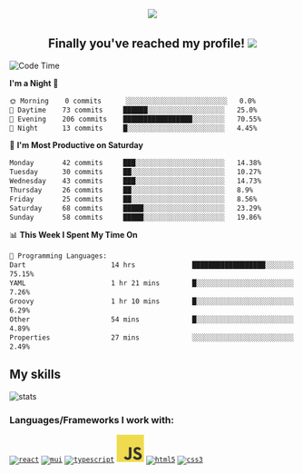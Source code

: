 <p align="center">
  <img src="https://user-images.githubusercontent.com/102032437/162972217-d9d013af-ed44-46cb-bd0c-aaf87b5200e7.gif">
</p>

<h2 align="center">
  Finally you've reached my profile!
  <img src="https://media.giphy.com/media/hvRJCLFzcasrR4ia7z/giphy.gif" width="28">
</h2>

<!--START_SECTION:waka-->
![Code Time](http://img.shields.io/badge/Code%20Time-96%20hrs%2013%20mins-blue)

**I'm a Night 🦉** 

```text
🌞 Morning    0 commits      ░░░░░░░░░░░░░░░░░░░░░░░░░   0.0% 
🌆 Daytime    73 commits     ██████░░░░░░░░░░░░░░░░░░░   25.0% 
🌃 Evening    206 commits    █████████████████░░░░░░░░   70.55% 
🌙 Night      13 commits     █░░░░░░░░░░░░░░░░░░░░░░░░   4.45%

```
📅 **I'm Most Productive on Saturday** 

```text
Monday       42 commits     ███░░░░░░░░░░░░░░░░░░░░░░   14.38% 
Tuesday      30 commits     ██░░░░░░░░░░░░░░░░░░░░░░░   10.27% 
Wednesday    43 commits     ███░░░░░░░░░░░░░░░░░░░░░░   14.73% 
Thursday     26 commits     ██░░░░░░░░░░░░░░░░░░░░░░░   8.9% 
Friday       25 commits     ██░░░░░░░░░░░░░░░░░░░░░░░   8.56% 
Saturday     68 commits     █████░░░░░░░░░░░░░░░░░░░░   23.29% 
Sunday       58 commits     █████░░░░░░░░░░░░░░░░░░░░   19.86%

```


📊 **This Week I Spent My Time On** 

```text
💬 Programming Languages: 
Dart                     14 hrs              ██████████████████░░░░░░░   75.15% 
YAML                     1 hr 21 mins        █░░░░░░░░░░░░░░░░░░░░░░░░   7.26% 
Groovy                   1 hr 10 mins        █░░░░░░░░░░░░░░░░░░░░░░░░   6.29% 
Other                    54 mins             █░░░░░░░░░░░░░░░░░░░░░░░░   4.89% 
Properties               27 mins             ░░░░░░░░░░░░░░░░░░░░░░░░░   2.49%

```


<!--END_SECTION:waka-->

<h2>My skills</h2>

<img src="https://github-readme-stats.vercel.app/api?username=etczrn&count_private=true&show_icons=true&hide_border=true&bg_color=45deg,185a9d,43cea2&title_color=ffffff&text_color=ffffff&icon_color=ffffff" alt="stats">

### Languages/Frameworks I work with:

<code><a href="https://reactjs.org/"><img alt="react" title="react" src="https://cdn.jsdelivr.net/gh/devicons/devicon/icons/react/react-original.svg" height="48"></a></code>
<code><a href="https://mui.com/"><img alt="mui" title="mui" src="https://cdn.jsdelivr.net/gh/devicons/devicon/icons/materialui/materialui-original.svg" height="48"></a></code>
<code><a href="https://www.typescriptlang.org/"><img alt="typescript" title="typescript" src="https://cdn.jsdelivr.net/gh/devicons/devicon/icons/typescript/typescript-original.svg" height="48"></a></code>
<code><a href="https://developer.mozilla.org/en-US/docs/Web/JavaScript"><img alt="JavaScript" title="JavaScript" src="https://raw.githubusercontent.com/github/explore/80688e429a7d4ef2fca1e82350fe8e3517d3494d/topics/javascript/javascript.png" height="48"></a></code>
<code><a href="https://dev.w3.org/html5/html-author/"><img alt="html5" title="html5" src="https://cdn.jsdelivr.net/gh/devicons/devicon/icons/html5/html5-original.svg" height="48"></a></code>
<code><a href="https://www.w3.org/TR/css/"><img alt="css3" title="css3" src="https://cdn.jsdelivr.net/gh/devicons/devicon/icons/css3/css3-original.svg" height="48"></a></code>
